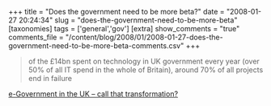 +++
title = "Does the government need to be more beta?"
date = "2008-01-27 20:24:34"
slug = "does-the-government-need-to-be-more-beta"
[taxonomies]
tags = ['general','gov']
[extra]
show_comments = "true"
comments_file = "/content/blog/2008/01/2008-01-27-does-the-government-need-to-be-more-beta-comments.csv"
+++

> of the £14bn spent on technology in UK government every year (over 50% of all IT spend in the whole of Britain), around 70% of all projects end in failure

[e-Government in the UK – call that transformation?](http://www.lcslimited.co.uk/dcampbell/index.php/2008/01/25/e-government-in-the-uk-call-that-transformation/)
